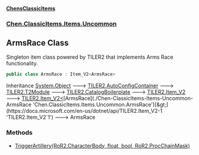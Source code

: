 
#### [ChensClassicItems](./index 'index')

### [Chen.ClassicItems.Items.Uncommon](./Chen-ClassicItems-Items-Uncommon 'Chen.ClassicItems.Items.Uncommon')

## ArmsRace Class
Singleton item class powered by TILER2 that implements Arms Race functionality.  
```csharp
public class ArmsRace : Item_V2<ArmsRace>
```
Inheritance [System.Object](https://docs.microsoft.com/en-us/dotnet/api/System.Object 'System.Object') &#129106; [TILER2.AutoConfigContainer](https://docs.microsoft.com/en-us/dotnet/api/TILER2.AutoConfigContainer 'TILER2.AutoConfigContainer') &#129106; [TILER2.T2Module](https://docs.microsoft.com/en-us/dotnet/api/TILER2.T2Module 'TILER2.T2Module') &#129106; [TILER2.CatalogBoilerplate](https://docs.microsoft.com/en-us/dotnet/api/TILER2.CatalogBoilerplate 'TILER2.CatalogBoilerplate') &#129106; [TILER2.Item_V2](https://docs.microsoft.com/en-us/dotnet/api/TILER2.Item_V2 'TILER2.Item_V2') &#129106; [TILER2.Item_V2&lt;](https://docs.microsoft.com/en-us/dotnet/api/TILER2.Item_V2-1 'TILER2.Item_V2`1')[ArmsRace](./Chen-ClassicItems-Items-Uncommon-ArmsRace 'Chen.ClassicItems.Items.Uncommon.ArmsRace')[&gt;](https://docs.microsoft.com/en-us/dotnet/api/TILER2.Item_V2-1 'TILER2.Item_V2`1') &#129106; ArmsRace  

### Methods
- [TriggerArtillery(RoR2.CharacterBody, float, bool, RoR2.ProcChainMask)](./Chen-ClassicItems-Items-Uncommon-ArmsRace-TriggerArtillery(RoR2-CharacterBody_float_bool_RoR2-ProcChainMask) 'Chen.ClassicItems.Items.Uncommon.ArmsRace.TriggerArtillery(RoR2.CharacterBody, float, bool, RoR2.ProcChainMask)')
